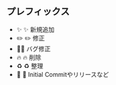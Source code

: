 プレフィックス
--

- ✨ :sparkles: 新規追加
- ✏️ :pencil2: 修正
- 🐛:bug: バグ修正
- 🔥 :fire: 削除
- ♻️ :recycle: 整理
- 🎉 :tada: Initial Commitやリリースなど
